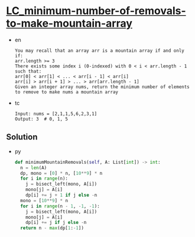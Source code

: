 # [LC_minimum-number-of-removals-to-make-mountain-array](https://leetcode.com/problems/minimum-number-of-removals-to-make-mountain-array)

* en

  ```en
  You may recall that an array arr is a mountain array if and only if:
  arr.length >= 3
  There exists some index i (0-indexed) with 0 < i < arr.length - 1 such that:
  arr[0] < arr[1] < ... < arr[i - 1] < arr[i]
  arr[i] > arr[i + 1] > ... > arr[arr.length - 1]
  Given an integer array nums​​​, return the minimum number of elements to remove to make nums​​​ a mountain array
  ```

* tc

  ```tc
  Input: nums = [2,1,1,5,6,2,3,1]
  Output: 3  # 0, 1, 5
  ```

## Solution

* py

  ```py
  def minimumMountainRemovals(self, A: List[int]) -> int:
    n = len(A)
    dp, mono = [0] * n, [10**9] * n
    for i in range(n):
      j = bisect_left(mono, A[i])
      mono[j] = A[i]
      dp[i] += j + 1 if j else -n
    mono = [10**9] * n
    for i in range(n - 1, -1, -1):
      j = bisect_left(mono, A[i])
      mono[j] = A[i]
      dp[i] += j if j else -n
    return n - max(dp[1:-1])
  ```
